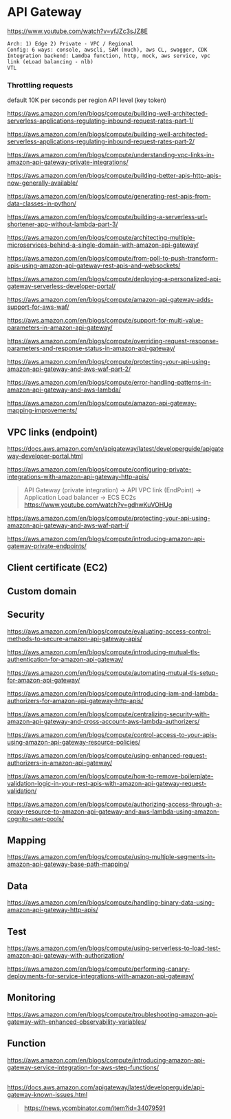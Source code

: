 # API Gateway

https://www.youtube.com/watch?v=yfJZc3sJZ8E

    Arch: 1) Edge 2) Private - VPC / Regional
    Config: 6 ways: console, awscli, SAM (much), aws CL, swagger, CDK 
    Integration backend: Lamdba function, http, mock, aws service, vpc link (eLoad balancing - nlb)
    VTL

### Throttling requests

   default 10K per seconds per region
   API level (key token)

https://aws.amazon.com/en/blogs/compute/building-well-architected-serverless-applications-regulating-inbound-request-rates-part-1/

https://aws.amazon.com/en/blogs/compute/building-well-architected-serverless-applications-regulating-inbound-request-rates-part-2/

https://aws.amazon.com/en/blogs/compute/understanding-vpc-links-in-amazon-api-gateway-private-integrations/

https://aws.amazon.com/en/blogs/compute/building-better-apis-http-apis-now-generally-available/

https://aws.amazon.com/en/blogs/compute/generating-rest-apis-from-data-classes-in-python/

https://aws.amazon.com/en/blogs/compute/building-a-serverless-url-shortener-app-without-lambda-part-3/

https://aws.amazon.com/en/blogs/compute/architecting-multiple-microservices-behind-a-single-domain-with-amazon-api-gateway/

https://aws.amazon.com/en/blogs/compute/from-poll-to-push-transform-apis-using-amazon-api-gateway-rest-apis-and-websockets/

https://aws.amazon.com/en/blogs/compute/deploying-a-personalized-api-gateway-serverless-developer-portal/

https://aws.amazon.com/en/blogs/compute/amazon-api-gateway-adds-support-for-aws-waf/

https://aws.amazon.com/en/blogs/compute/support-for-multi-value-parameters-in-amazon-api-gateway/

https://aws.amazon.com/en/blogs/compute/overriding-request-response-parameters-and-response-status-in-amazon-api-gateway/

https://aws.amazon.com/en/blogs/compute/protecting-your-api-using-amazon-api-gateway-and-aws-waf-part-2/

https://aws.amazon.com/en/blogs/compute/error-handling-patterns-in-amazon-api-gateway-and-aws-lambda/

https://aws.amazon.com/en/blogs/compute/amazon-api-gateway-mapping-improvements/

## VPC links (endpoint)

https://docs.aws.amazon.com/en/apigateway/latest/developerguide/apigateway-developer-portal.html

https://aws.amazon.com/en/blogs/compute/configuring-private-integrations-with-amazon-api-gateway-http-apis/
> API Gateway (private integration) -> API VPC link (EndPoint) -> Application Load balancer -> ECS EC2s
> https://www.youtube.com/watch?v=gdhwKuVOHUg

https://aws.amazon.com/en/blogs/compute/protecting-your-api-using-amazon-api-gateway-and-aws-waf-part-i/

https://aws.amazon.com/en/blogs/compute/introducing-amazon-api-gateway-private-endpoints/

## Client certificate (EC2)
## Custom domain

## Security
https://aws.amazon.com/en/blogs/compute/evaluating-access-control-methods-to-secure-amazon-api-gateway-apis/

https://aws.amazon.com/en/blogs/compute/introducing-mutual-tls-authentication-for-amazon-api-gateway/

https://aws.amazon.com/en/blogs/compute/automating-mutual-tls-setup-for-amazon-api-gateway/

https://aws.amazon.com/en/blogs/compute/introducing-iam-and-lambda-authorizers-for-amazon-api-gateway-http-apis/

https://aws.amazon.com/en/blogs/compute/centralizing-security-with-amazon-api-gateway-and-cross-account-aws-lambda-authorizers/

https://aws.amazon.com/en/blogs/compute/control-access-to-your-apis-using-amazon-api-gateway-resource-policies/

https://aws.amazon.com/en/blogs/compute/using-enhanced-request-authorizers-in-amazon-api-gateway/

https://aws.amazon.com/en/blogs/compute/how-to-remove-boilerplate-validation-logic-in-your-rest-apis-with-amazon-api-gateway-request-validation/

https://aws.amazon.com/en/blogs/compute/authorizing-access-through-a-proxy-resource-to-amazon-api-gateway-and-aws-lambda-using-amazon-cognito-user-pools/

## Mapping
https://aws.amazon.com/en/blogs/compute/using-multiple-segments-in-amazon-api-gateway-base-path-mapping/

## Data
https://aws.amazon.com/en/blogs/compute/handling-binary-data-using-amazon-api-gateway-http-apis/

## Test
https://aws.amazon.com/en/blogs/compute/using-serverless-to-load-test-amazon-api-gateway-with-authorization/

https://aws.amazon.com/en/blogs/compute/performing-canary-deployments-for-service-integrations-with-amazon-api-gateway/

## Monitoring
https://aws.amazon.com/en/blogs/compute/troubleshooting-amazon-api-gateway-with-enhanced-observability-variables/

## Function
https://aws.amazon.com/en/blogs/compute/introducing-amazon-api-gateway-service-integration-for-aws-step-functions/

##
https://docs.aws.amazon.com/apigateway/latest/developerguide/api-gateway-known-issues.html
> https://news.ycombinator.com/item?id=34079591